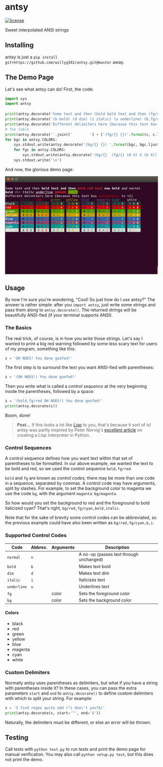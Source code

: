 # antsy

[![license](http://img.shields.io/badge/license-MIT-red.svg?style=flat-square)](https://raw.githubusercontent.com/willyg302/antsy/master/LICENSE)

Sweet interpolated ANSI strings

## Installing

antsy is just a `pip install git+https://github.com/willyg302/antsy.git@master` away.

## The Demo Page

Let's see what antsy can do! First, the code:

```python
import sys
import antsy

print(antsy.decorate('Some text and then (bold bold text and then (fg/red bold red text) now bold) and normal'))
print(antsy.decorate('(b bold) (d dim) (i italic) (u underline) (b,fg/red DANGER) (bg/green,i,u,fg/yellow CRAZY)'))
print(antsy.decorate('Different delimiters here (because this text has [fg/red parentheses] in it)', start='[', end=']'))
# The table
print(antsy.decorate(''.join(['        '] + ['(fg/{} {})'.format(c, c.ljust(8)) for c in antsy.COLORS])))
for bgc in antsy.COLORS:
	sys.stdout.write(antsy.decorate('(bg/{} {}) '.format(bgc, bgc.ljust(7))))
	for fgc in antsy.COLORS:
		sys.stdout.write(antsy.decorate('(bg/{}  (fg/{} (d X) X (b X)) ) '.format(bgc, fgc)))
	sys.stdout.write('\n')
```

And now, the glorious demo page:

![Demo Page](demo.png)

## Usage

By now I'm sure you're wondering, "Cool! So just how do I *use* antsy?" The answer is rather simple: after you `import antsy`, just write some strings and pass them along to `antsy.decorate()`. The returned strings will be beautifully ANSI-fied (if your terminal supports ANSI).

### The Basics

The real trick, of course, is in how you write those strings. Let's say I wanted to print a big red warning followed by some less scary text for users of my program, something like this:

```python
s = 'OH NOES! You done goofed!'
```

The first step is to surround the text you want ANSI-fied with parentheses:

```python
s = '(OH NOES!) You done goofed!'
```

Then you write what is called a *control sequence* at the very beginning inside the parentheses, followed by a space:

```python
s = '(bold,fg/red OH NOES!) You done goofed!'
print(antsy.decorate(s))
```

Boom, done!

> **Psst...** If this looks a lot like [Lisp](http://en.wikipedia.org/wiki/Lisp_%28programming_language%29) to you, that's because it sort of is! antsy was partly inspired by Peter Norvig's [excellent article](http://norvig.com/lispy.html) on creating a Lisp interpreter in Python.

### Control Sequences

A control sequence defines how you want text within that set of parentheses to be formatted. In our above example, we wanted the text to be bold and red, so we used the control sequence `bold,fg/red`.

`bold` and `fg` are known as *control codes*; there may be more than one code in a sequence, separated by commas. A control code may have arguments, split by slashes. For example, to set the background color to magenta we use the code `bg`, with the argument `magenta`: `bg/magenta`.

So how would you set the background to red and the foreground to bold italicized cyan? That's right, `bg/red,fg/cyan,bold,italic`.

Note that for the sake of brevity some control codes can be abbreviated, so the previous example could have also been written as `bg/red,fg/cyan,b,i`.

### Supported Control Codes

Code | Abbrev. | Arguments | Description
--- | --- | --- | ---
`normal` | `n` | | A no-op (passes text through unchanged)
`bold` | `b` | | Makes text bold
`dim` | `d` | | Makes text dim
`italic` | `i` | | Italicizes text
`underline` | `u` | | Underlines text
`fg` | | color | Sets the foreground color
`bg` | | color | Sets the background color

#### Colors

- black
- red
- green
- yellow
- blue
- magenta
- cyan
- white

### Custom Delimiters

Normally antsy uses parentheses as delimiters, but what if you have a string with parentheses inside it? In these cases, you can pass the extra parameters `start` and `end` to `antsy.decorate()` to define custom delimiters with which to split your string. For example:

```python
s = 'I find regex quite odd (^i don\'t you?$)'
print(antsy.decorate(s, start='^', end='$'))
```

Naturally, the delimiters must be different, or else an error will be thrown.

## Testing

Call tests with `python test.py` to run tests and print the demo page for manual verification. You may also call `python setup.py test`, but this does not print the demo.

